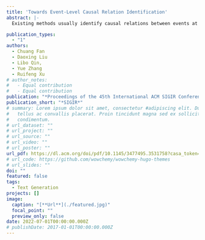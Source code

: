 ```yaml
---
title: 'Towards Event-Level Causal Relation Identification'
abstract: |-
  Existing methods usually identify causal relations between events at the mention-level, which takes each event mention pair as a separate input. As a result, they either suffer from conflicts among causal relations predicted separately or require a set of additional constraints to resolve such conflicts. We propose to study this task in a more realistic setting, where event-level causality identification can be made. The advantage is two folds: 1) with modeling different mentions of an event as a single unit, no more conflicts among predicted results, without any extra constraints; 2) with the use of diverse knowledge sources (e.g., co-occurrence and coreference relations), a rich graph-based event structure can be induced from the document for supporting event-level causal inference. Graph convolutional network is used to encode such structural information, which aims to capture the local and non-local dependencies among nodes. Results show that our model achieves the best performance under both mention- and event-level settings, outperforming a number of strong baselines by at least 2.8% on F1 score.

publication_types:
  - "1"
authors:
  - Chuang Fan
  - Daoxing Liu
  - Libo Qin,
  - Yue Zhang
  - Ruifeng Xu
# author_notes:
#   - Equal contribution
#   - Equal contribution
publication: "*Proceedings of the 45th International ACM SIGIR Conference on Research and Development in Information Retrieval*"
publication_short: "*SIGIR*"
# summary: Lorem ipsum dolor sit amet, consectetur #adipiscing elit. Duis posuere
#   tellus ac convallis placerat. Proin tincidunt magna sed ex sollicitudin
#   condimentum.
# url_dataset: ""
# url_project: ""
# url_source: ""
# url_video: ""
# url_poster: ""
url_pdf: https://dl.acm.org/doi/pdf/10.1145/3477495.3531758?casa_token=_fyqeDP_TCEAAAAA:nX-R6gdMwBbvS6T93wMMALtF--0B5oDmGH00BMuo31fNJjpf0nJ3vH2vPovlg1G-BwCW8yboXpo3rLQ
# url_code: https://github.com/wowchemy/wowchemy-hugo-themes
# url_slides: ""
doi: ""
featured: false
tags:
  - Text Generation
projects: []
image:
  caption: "[**Url**](./featured.jpg)"
  focal_point: ""
  preview_only: false
date: 2022-07-01T00:00:00.000Z
# publishDate: 2017-01-01T00:00:00.000Z
---
```

